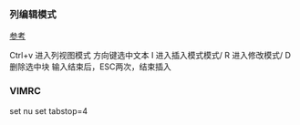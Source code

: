 ### 列编辑模式

[参考](http://sharkyan.blog.51cto.com/536264/283982)

Ctrl+v 进入列视图模式
方向键选中文本
I 进入插入模式模式/ R 进入修改模式/ D 删除选中块
输入结束后，ESC两次，结束插入


### VIMRC
set nu
set tabstop=4


